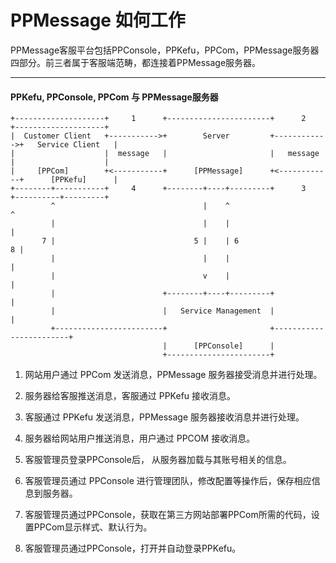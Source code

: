 # PPMessage 如何工作

PPMessage客服平台包括PPConsole，PPKefu，PPCom，PPMessage服务器四部分。前三者属于客服端范畴，都连接着PPMessage服务器。

--------

#### PPKefu, PPConsole, PPCom 与 PPMessage服务器

    +--------------------+     1      +-----------------------+      2      +--------------------+
    |  Customer Client   +----------->+        Server         +------------>+   Service Client   |
    |                    |  message   |                       |   message   |                    |
    |     [PPCom]        +<-----------+      [PPMessage]      +<------------+      [PPKefu]      |
    +--------+-----------+     4      +--------+----+---------+      3      +----------+---------+
             ^                                 |    ^                                  ^
             |                                 |    |                                  |
           7 |                               5 |    | 6                              8 |
             |                                 |    |                                  |
             |                                 v    |                                  |
             |                        +--------+----+---------+                        |
             |                        |   Service Management  |                        |
             +------------------------+                       +------------------------+
                                      |      [PPConsole]      |
                                      +-----------------------+


1. 网站用户通过 PPCom 发送消息，PPMessage 服务器接受消息并进行处理。

2. 服务器给客服推送消息，客服通过 PPKefu 接收消息。

3. 客服通过 PPKefu 发送消息，PPMessage 服务器接收消息并进行处理。

4. 服务器给网站用户推送消息，用户通过 PPCOM 接收消息。

5. 客服管理员登录PPConsole后， 从服务器加载与其账号相关的信息。

6. 客服管理员通过 PPConsole 进行管理团队，修改配置等操作后，保存相应信息到服务器。

7. 客服管理员通过PPConsole，获取在第三方网站部署PPCom所需的代码，设置PPCom显示样式、默认行为。

8. 客服管理员通过PPConsole，打开并自动登录PPKefu。
